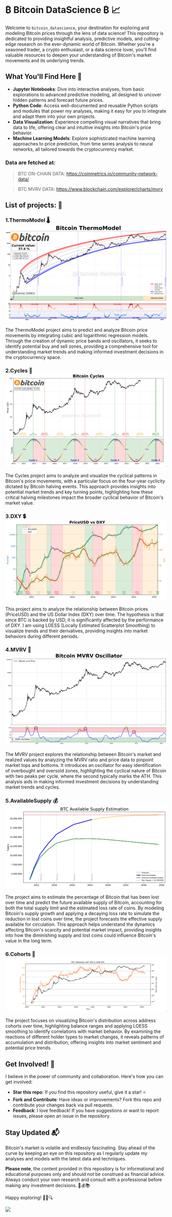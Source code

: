 # ₿ Bitcoin DataScience ₿ 📈

Welcome to `bitcoin_datascience`, your destination for exploring and modeling Bitcoin prices through the lens of data science! This repository is dedicated to providing insightful analysis, predictive models, and cutting-edge research on the ever-dynamic world of Bitcoin. Whether you're a seasoned trader, a crypto enthusiast, or a data science lover, you'll find valuable resources to deepen your understanding of Bitcoin's market movements and its underlying trends.

## What You'll Find Here 🧐

- **Jupyter Notebooks**: Dive into interactive analyses, from basic explorations to advanced predictive modeling, all designed to uncover hidden patterns and forecast future prices.
- **Python Code**: Access well-documented and reusable Python scripts and modules that power my analyses, making it easy for you to integrate and adapt them into your own projects.
- **Data Visualization**: Experience compelling visual narratives that bring data to life, offering clear and intuitive insights into Bitcoin's price behavior.
- **Machine Learning Models**: Explore sophisticated machine learning approaches to price prediction, from time series analysis to neural networks, all tailored towards the cryptocurrency market.

### Data are fetched at:

> BTC ON-CHAIN DATA: https://coinmetrics.io/community-network-data/

> BTC MVRV DATA:   https://www.blockchain.com/explorer/charts/mvrv


## List of projects: 📝

### 1.ThermoModel 🌡️ ![](output/ThermoModel.jpg)
The ThermoModel project aims to predict and analyze Bitcoin price movements by integrating cubic and logarithmic regression models. 
Through the creation of dynamic price bands and oscillators, it seeks to identify potential buy and sell zones, providing a comprehensive tool for understanding market trends and making informed investment decisions in the cryptocurrency space.

### 2.Cycles 🧲 ![](output/Cycles.jpeg)
The Cycles project aims to analyze and visualize the cyclical patterns in Bitcoin's price movements, with a particular focus on the four-year cyclicity dictated by Bitcoin halving events. 
This approach provides insights into potential market trends and key turning points, highlighting how these critical halving milestones impact the broader cyclical behavior of Bitcoin's market value.

### 3.DXY 💲 ![](output/BTCvsDXY.jpg)
This project aims to analyze the relationship between Bitcoin prices (PriceUSD) and the US Dollar Index (DXY) over time. 
The hypothesis is that since BTC is backed by USD, it is significantly affected by the performance of DXY. 
I am using LOESS (Locally Estimated Scatterplot Smoothing) to visualize trends and their derivatives, providing insights into market behaviors during different periods.

### 4.MVRV 🔋 ![](output/MVRV_Oscillator.jpg)
The MVRV project explores the relationship between Bitcoin's market and realized values by analyzing the MVRV ratio and price data to pinpoint market tops and bottoms. 
It introduces an oscillator for easy identification of overbought and oversold zones, highlighting the cyclical nature of Bitcoin with two peaks per cycle, where the second typically marks the ATH. 
This analysis aids in making informed investment decisions by understanding market trends and cycles.

### 5.AvailableSupply 💰 ![](output/AvailableSupply.jpg)
The project aims to estimate the percentage of Bitcoin that has been lost over time and predict the future available supply of Bitcoin, accounting for both the total supply limit and the estimated loss rate of coins. 
By modeling Bitcoin's supply growth and applying a decaying loss rate to simulate the reduction in lost coins over time, the project forecasts the effective supply available for circulation. 
This approach helps understand the dynamics affecting Bitcoin's scarcity and potential market impact, providing insights into how the diminishing supply and lost coins could influence Bitcoin's value in the long term.

### 6.Cohorts 🐋 ![](output/BTC_Cohorts/7_10K_to_100K_BTC.jpeg)
The project focuses on visualizing Bitcoin's distribution across address cohorts over time, highlighting balance ranges and applying LOESS smoothing to identify correlations with market behavior. 
By examining the reactions of different holder types to market changes, it reveals patterns of accumulation and distribution, offering insights into market sentiment and potential price trends.




## Get Involved! 🌟

I believe in the power of community and collaboration. Here's how you can get involved:

- **Star this repo**: If you find this repository useful, give it a star! ⭐
- **Fork and Contribute**: Have ideas or improvements? Fork this repo and contribute your changes back via pull requests.
- **Feedback**: I love feedback! If you have suggestions or want to report issues, please open an issue in the repository.

## Stay Updated 📬

Bitcoin's market is volatile and endlessly fascinating. Stay ahead of the curve by keeping an eye on this repository as I regularly update my analyses and models with the latest data and techniques.

**Please note**, the content provided in this repository is for informational and educational purposes only and should not be construed as financial advice. Always conduct your own research and consult with a professional before making any investment decisions. 🚫💰📚

Happy exploring! 🕵️‍♂️🔍

[![](https://visitcount.itsvg.in/api?id=4hundreds&label=Repo%20Views&color=2&icon=1&pretty=false)](https://visitcount.itsvg.in)
